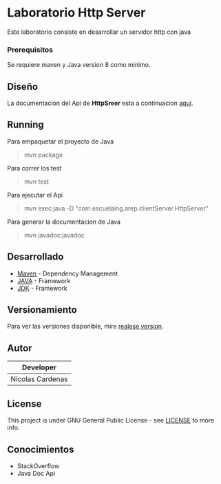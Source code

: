# Laboratorio Http Server

Este laboratorio consiste en desarrollar un servidor http con java 

### Prerequisitos

Se requiere maven y Java version 8 como minimo.

## Diseño

La documentacion del Api de **HttpSreer** esta a continuacion [aqui](documents/Laboratorio_1_Arep.pdf).

## Running
 Para empaquetar el proyecto de Java 
 > mvn package
 
 Para correr los test
 > mvn test 
 
 Para ejecutar el Api 
 > mvn exec:java -D "com.escuelaing.arep.clientServer.HttpServer"
 
 Para generar la documentacion de Java
 > mvn javadoc:javadoc


## Desarrollado

* [Maven](https://maven.apache.org/) - Dependency Management
* [JAVA](https://www.java.com/es/download) - Framework
* [JDK](https://www.oracle.com/technetwork/java/javase/downloads/jdk8-downloads-2133151.html) - Framework

## Versionamiento

Para ver las versiones disponible, mire [realese version](https://github.com/Arep-Nico/ClientServer/releases).

## Autor

| Developer |
| :--: |
| Nicolas Cardenas |

## License

This project is under GNU General Public License - see [LICENSE](LICENSE) to more info.

## Conocimientos

* StackOverflow
* Java Doc Api
